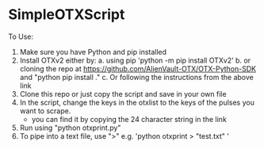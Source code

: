 # SimpleOTXScript
To Use:
  1. Make sure you have Python and pip installed 
  2. Install OTXv2 either by:
    a. using pip
      'python -m pip install OTXv2' 
    b. or cloning the repo at https://github.com/AlienVault-OTX/OTX-Python-SDK and "python pip install ."
    c. Or following the instructions from the above link 
  3. Clone this repo or just copy the script and save in your own file
  4. In the script, change the keys in the otxlist to the keys of the pulses you want to scrape.
     * you can find it by copying the 24 character string in the link 
  4. Run using "python otxprint.py"
  5. To pipe into a text file, use ">"
    e.g. 'python otxprint > "test.txt" '
